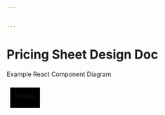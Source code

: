 ```yaml
---


---
```


<h1 id="pricing-sheet-design-doc">Pricing Sheet Design Doc</h1>
<p>Example React Component Diagram</p>
<div class="mermaid"><svg xmlns="http://www.w3.org/2000/svg" id="mermaid-svg-VZnLimeDBX2pVfE0" width="100%" style="max-width: 83.859375px;" viewBox="0 0 83.859375 62"><g transform="translate(-12, -12)"><g class="output"><g class="clusters"></g><g class="edgePaths"></g><g class="edgeLabels"></g><g class="nodes"><g class="node" id="Pricing" transform="translate(53.9296875,43)" style="opacity: 1;"><rect rx="0" ry="0" x="-33.9296875" y="-23" width="67.859375" height="46"></rect><g class="label" transform="translate(0,0)"><g transform="translate(-23.9296875,-13)"><foreignObject width="47.859375" height="26"><div xmlns="http://www.w3.org/1999/xhtml" style="display: inline-block; white-space: nowrap;">Pricing</div></foreignObject></g></g></g></g></g></g></svg></div>

